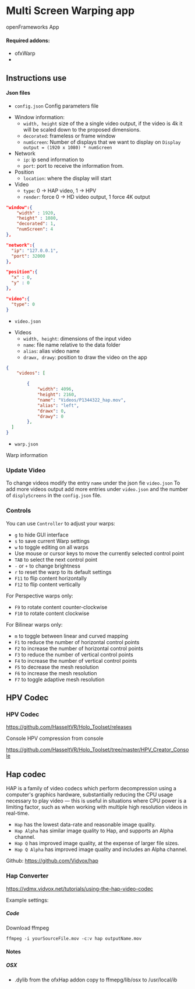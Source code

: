 
# Multi Screen Warping app


openFrameworks App

#### Required addons:

- ofxWarp
- 

## Instructions use


#### Json files

* `config.json` Config parameters file

- Window information:
    - `width, height` size of the a single video output, if the video is 4k it will be scaled down to the proposed dimensions.
    - `decorated`: frameless or frame window
    - `numScreen`: Number of displays that we want to display on
    `Display output = (1920 x 1080) * numScreen`
- Network
  - `ip`: ip send information to
  - `port`: port to receive the information from.
- Position
  - `location`: where the display will start
- Video
  - `type`: 0 -> HAP video, 1 -> HPV
  - `render`: force 0 -> HD video output, 1 force 4K output

```json
"window":{
    "width" : 1920,
    "height" : 1080,
    "decorated": 1,
    "numScreen": 4
},

"network":{
  "ip": "127.0.0.1",
  "port": 32000
},

"position":{
  "x" : 0,
  "y" : 0
},

"video":{
  "type": 0
}
```

* `video.json`

- Videos
  - `width, height`: dimensions of the input video
  - `name`: file name relative to the data folder
  - `alias`: alias video name
  - `drawx, drawy`: position to draw the video on the app

```json
{
	"videos": [

		{
			"width": 4096,
			"height": 2160,
			"name": "Videos/P1344322_hap.mov",
			"alias": "left",
			"drawx": 0,
			"drawy": 0
		},
  ]
}
```

* `warp.json`

Warp information

### Update Video

To change videos modify the entry `name` under the json fie `video.json`
To add more videos output add more entries under `video.json` and the number of `displyScreens` in the `config.json` file.

### Controls

You can use `Controller` to adjust your warps:

* `g` to hide GUI interface
* `s` to save current Warp settings
* `w` to toggle editing on all warps
* Use mouse or cursor keys to move the currently selected control point
* `TAB` to select the next control point
* `-` or `+` to change brightness
* `r` to reset the warp to its default settings
* `F11` to flip content horizontally
* `F12` to flip content vertically

For Perspective warps only:
* `F9` to rotate content counter-clockwise
* `F10` to rotate content clockwise

For Bilinear warps only:
* `m` to toggle between linear and curved mapping
* `F1` to reduce the number of horizontal control points
* `F2` to increase the number of horizontal control points
* `F3` to reduce the number of vertical control points
* `F4` to increase the number of vertical control points
* `F5` to decrease the mesh resolution
* `F6` to increase the mesh resolution
* `F7` to toggle adaptive mesh resolution

## HPV Codec


### HPV Codec

https://github.com/HasseltVR/Holo_Toolset/releases

Console HPV compression from console

https://github.com/HasseltVR/Holo_Toolset/tree/master/HPV_Creator_Console


## Hap codec

HAP is a family of video codecs which perform decompression using a computer's graphics hardware, substantially reducing the CPU usage necessary to play video — this is useful in situations where CPU power is a limiting factor, such as when working with multiple high resolution videos in real-time.

- `Hap` has the lowest data-rate and reasonable image quality.
- `Hap Alpha` has similar image quality to Hap, and supports an Alpha channel.
- `Hap Q` has improved image quality, at the expense of larger file sizes.
- `Hap Q Alpha` has improved image quality and includes an Alpha channel.

Github:
https://github.com/Vidvox/hap

### Hap Converter

https://vdmx.vidvox.net/tutorials/using-the-hap-video-codec

Example settings:


##### Code

Download ffmpeg


````
ffmpeg -i yourSourceFile.mov -c:v hap outputName.mov
````

#### Notes

##### OSX

-  .dylib from the ofxHap addon copy to ffmepg/lib/osx to /usr/local/ib
